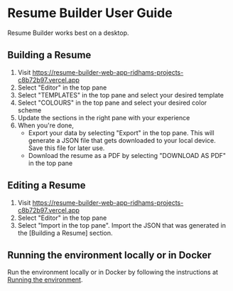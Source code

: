 # Resume Builder User Guide

Resume Builder works best on a desktop.

## Building a Resume

1. Visit https://resume-builder-web-app-ridhams-projects-c8b72b97.vercel.app
1. Select "Editor" in the top pane
1. Select "TEMPLATES" in the top pane and select your desired template
1. Select "COLOURS" in the top pane and select your desired color scheme
1. Update the sections in the right pane with your experience
1. When you're done,
   - Export your data by selecting "Export" in the top pane. This will generate a JSON file that gets downloaded to your local device. Save this file for later use.
   - Download the resume as a PDF by selecting "DOWNLOAD AS PDF" in the top pane

## Editing a Resume

1. Visit https://resume-builder-web-app-ridhams-projects-c8b72b97.vercel.app
1. Select "Editor" in the top pane
1. Select "Import in the top pane". Import the JSON that was generated in the [Building a Resume] section.

## Running the environment locally or in Docker

Run the environment locally or in Docker by following the instructions at [Running the environment](RUN_ENVIRONMENT.MD).
